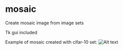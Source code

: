 # mosaic
Create mosaic image from image sets

Tk gui included

Example of mosaic created with cifar-10 set:
![Alt text](https://github.com/mjleinon/mosaic/blob/main/meitsimosaic1615030222.jpg "Example")
